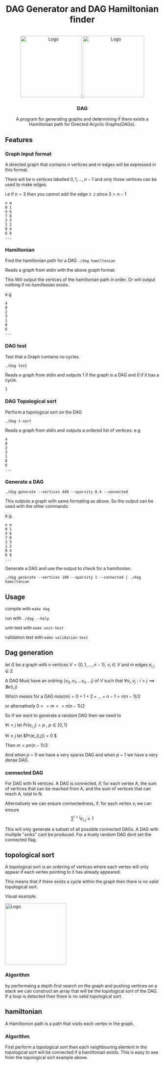 <h1 align="center">DAG Generator and DAG Hamiltonian finder</h1>
<br />
<div align="center">
  <a href="https://github.com/houstonpearse/dag">
    <img src="https://upload.wikimedia.org/wikipedia/commons/thumb/f/fe/Tred-G.svg/640px-Tred-G.svg.png" alt="Logo" width="200" height="200">
  </a>
  <a href="https://github.com/houstonpearse/dag">
    <img src="https://upload.wikimedia.org/wikipedia/commons/thumb/c/c6/Topological_Ordering.svg/1024px-Topological_Ordering.svg.png" alt="Logo" width="200" height="200">
  </a>

<h3 align="center">DAG</h3>
<p>
A program for generating graphs and determining if there exists a Hamiltonian path for Directed Acyclic Graphs(DAGs).
</p>
</div>

## Features
### Graph Input format

A directed graph that contains n vertices and m edges will be expressed in this format.

There will be n vertices labelled $0,1,...,n-1$ and only those vertices can be used to make edges.

i.e if $n=3$ then you cannot add the edge `3 2` since $3 \gt n-1$
```
n m
0 1
4 6
7 8
2 3
1 2
0 4
6 8
...
```
### Hamiltonian
Find the hamiltonian path for a DAG
`./dag hamiltonian`

Reads a graph from stdin with the above graph format.

This Will output the vertices of the hamiltonian path in order. Or will output nothing if no hamiltonian exists.

e.g
```
4
0
2
3
1
8
6
...
```

### DAG test
Test that a Graph contains no cycles.

`./dag test`

Reads a graph from stdin and outputs 1 if the graph is a DAG and 0 if it has a cycle.

```
1
```

### DAG Topological sort

Perform a topological sort on the DAG

`./dag t-sort`

Reads a graph from stdin and outputs a ordered list of vertices.
e.g
```
4
0
2
3
1
8
6
...
```
### Generate a DAG
`./dag generate --vertices 440 --sparsity 0.4 --connected`

This outputs a graph with same formating as above. So the output can be used with the other commands.

e.g.
```
n m
0 1
4 6
7 8
2 3
1 2
0 4
6 8
...
```
Generate a DAG and use the output to check for a hamiltonian.

`./dag generate --vertices 100 --sparsity 1 --connected | ./dag hamiltonian`

## Usage

compile with `make dag`

run with `./dag --help`

unit-test with `make unit-test`

validation test with `make validation-test`


## Dag generation

let $G$ be a graph with $n$ vertices $V = \{0,1,...,n-1\}$, $v_i \in V$ and $m$ edges $e_{i,j} \in E$

A DAG Must have an ordring $\{v_0, v_1, ... v_{n-1}\}$ of $V$ such that $\forall v_i, v_j: i > j \implies \nexists e(i,j)$

Which means for a DAG $max(m) = 0 + 1 + 2 + ...+ n -1 = n(n-1)/2$

or alternatively $0 <= m <= n(n-1)/2$

So if we want to generate a random DAG then we need to

$\forall i < j$ let $Pr(e_{i,j}) = p$ , $p\in[0,1]$

$\forall i \ge j$ let $Pr(e_{i,j}) = 0 $

Then $m = pn(n-1)/2$

And when $p$ ~ $0$ we have a very sparse DAG and when $p$ ~ $1$ we have a very dense DAG.

### connected DAG

For DAG with N vertices. A DAG is connected, if, for each vertex A, the sum of vertices that can be reached from A, and the sum of vertices that can reach A, total to N.

Alternatively we can ensure connectedness, if, for each vertex $v_i$ we can ensure  $$\sum^{i \lt j}e_{i,j} \ge 1$$

This will only generate a subset of all possible connected DAGs. A DAG with multiple "sinks" cant be produced. For a truely random DAG dont set the connected flag.


## topological sort

A topological sort is an ordering of vertices where each vertex will only appear if each vertex pointing to it has already appeared.

This means that if there exists a cycle within the graph then there is no valid topological sort.

Visual example.

<a href="https://github.com/houstonpearse/dag">
    <img src="https://upload.wikimedia.org/wikipedia/commons/thumb/c/c6/Topological_Ordering.svg/1024px-Topological_Ordering.svg.png" alt="Logo" width="200" height="200">
  </a>

### Algorithm

by performaing a depth first search on the graph and pushing vertices on a stack we can construct an array that will be the topological sort of the DAG. If a loop is detected then there is no valid topological sort.

## hamiltonian

A Hamiltonion path is a path that visits each vertex in the graph.

### Algorithm

First perform a topological sort then each neighbouring element in the topological sort will be connected if a hamiltonian exists. This is easy to see from the topological sort example above.
